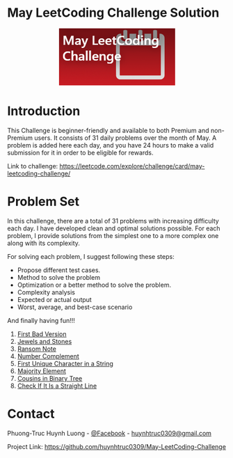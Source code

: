 # May LeetCoding Challenge Solution
<div style="text-align:center"><img src="https://github.com/huynhtruc0309/May-LeetCoding-Challenge/blob/master/images/logo.png" /></div>

# Introduction
This Challenge is beginner-friendly and available to both Premium and non-Premium users. It consists of 31 daily problems over the month of May. A problem is added here each day, and you have 24 hours to make a valid submission for it in order to be eligible for rewards.

Link to challenge: https://leetcode.com/explore/challenge/card/may-leetcoding-challenge/
# Problem Set
In this challenge, there are a total of 31 problems with increasing difficulty each day. I have developed clean and optimal solutions possible. For each problem, I provide solutions from the simplest one to a more complex one along with its complexity. 

For solving each problem, I suggest following these steps:
* Propose different test cases.
* Method to solve the problem
* Optimization or a better method to solve the problem.
* Complexity analysis
* Expected or actual output
* Worst, average, and best-case scenario

And finally having fun!!!

1. [First Bad Version](https://github.com/huynhtruc0309/May-LeetCoding-Challenge/blob/master/Week%201%20May%201st%20to%20May%207th/firstBadVersion.cpp)
2. [Jewels and Stones](https://github.com/huynhtruc0309/May-LeetCoding-Challenge/blob/master/Week%201%20May%201st%20to%20May%207th/jewelsAndStones.cpp)
3. [Ransom Note](https://github.com/huynhtruc0309/30-Days-Leetcoding-Challenge-Solutions/blob/master/Week%201%20April%201st%20to%20April%207th/singleNumber.cpp)
4. [Number Complement](https://github.com/huynhtruc0309/May-LeetCoding-Challenge/blob/master/Week%201%20May%201st%20to%20May%207th/numberComplement.cpp)
5. [First Unique Character in a String](https://github.com/huynhtruc0309/May-LeetCoding-Challenge/blob/master/Week%201%20May%201st%20to%20May%207th/firstUniqueCharacterInAString.cpp)
6. [Majority Element](https://github.com/huynhtruc0309/May-LeetCoding-Challenge/blob/master/Week%201%20May%201st%20to%20May%207th/majorityElement.cpp)
7. [Cousins in Binary Tree](https://github.com/huynhtruc0309/May-LeetCoding-Challenge/blob/master/Week%201%20May%201st%20to%20May%207th/cousinsInBinaryTree.cpp)
8. [Check If It Is a Straight Line](https://github.com/huynhtruc0309/May-LeetCoding-Challenge/blob/master/Week%202%20May%208th%20May%2014th/checkIfItIsAStraightLine.cpp)

# Contact
Phuong-Truc Huynh Luong - [@Facebook](https://www.facebook.com/hlptruc) - huynhtruc0309@gmail.com

Project Link: https://github.com/huynhtruc0309/May-LeetCoding-Challenge
